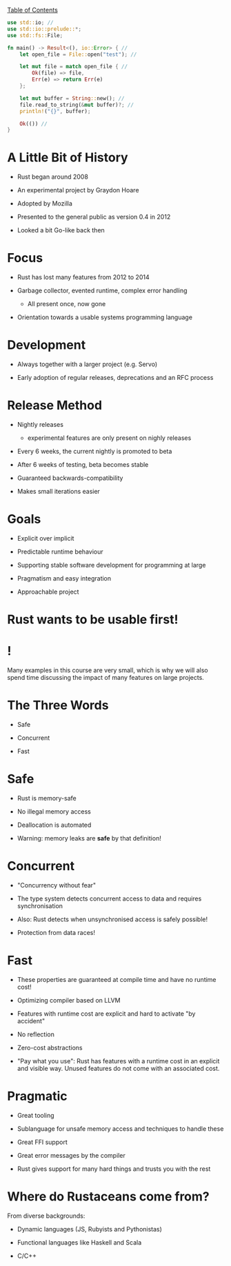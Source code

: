 [Table of Contents](./index.html)
```rust
use std::io; // 
use std::io::prelude::*;
use std::fs::File;

fn main() -> Result<(), io::Error> { // 
    let open_file = File::open("test"); // 

    let mut file = match open_file { // 
        Ok(file) => file,
        Err(e) => return Err(e)
    };

    let mut buffer = String::new(); // 
    file.read_to_string(&mut buffer)?; // 
    println!("{}", buffer);

    Ok(()) // 
}
```

A Little Bit of History
=======================

-   Rust began around 2008

-   An experimental project by Graydon Hoare

-   Adopted by Mozilla

-   Presented to the general public as version 0.4 in 2012

-   Looked a bit Go-like back then

Focus
=====

-   Rust has lost many features from 2012 to 2014

-   Garbage collector, evented runtime, complex error handling

    -   All present once, now gone

-   Orientation towards a usable systems programming language

Development
===========

-   Always together with a larger project (e.g. Servo)

-   Early adoption of regular releases, deprecations and an RFC process

Release Method
==============

-   Nightly releases

    -   experimental features are only present on nighly releases

-   Every 6 weeks, the current nightly is promoted to beta

-   After 6 weeks of testing, beta becomes stable

-   Guaranteed backwards-compatibility

-   Makes small iterations easier

Goals
=====

-   Explicit over implicit

-   Predictable runtime behaviour

-   Supporting stable software development for programming at large

-   Pragmatism and easy integration

-   Approachable project

Rust wants to be usable first!
==============================

!
=

Many examples in this course are very small, which is why we will also
spend time discussing the impact of many features on large projects.

The Three Words
===============

-   Safe

-   Concurrent

-   Fast

Safe
====

-   Rust is memory-safe

-   No illegal memory access

-   Deallocation is automated

-   Warning: memory leaks are **safe** by that definition!

Concurrent
==========

-   "Concurrency without fear"

-   The type system detects concurrent access to data and requires
    synchronisation

-   Also: Rust detects when unsynchronised access is safely possible!

-   Protection from data races!

Fast
====

-   These properties are guaranteed at compile time and have no runtime
    cost!

-   Optimizing compiler based on LLVM

-   Features with runtime cost are explicit and hard to activate "by
    accident"

-   No reflection

-   Zero-cost abstractions

-   "Pay what you use": Rust has features with a runtime cost in an
    explicit and visible way. Unused features do not come with an
    associated cost.

Pragmatic
=========

-   Great tooling

-   Sublanguage for unsafe memory access and techniques to handle these

-   Great FFI support

-   Great error messages by the compiler

-   Rust gives support for many hard things and trusts you with the rest

Where do Rustaceans come from?
==============================

From diverse backgrounds:

-   Dynamic languages (JS, Rubyists and Pythonistas)

-   Functional languages like Haskell and Scala

-   C/C++
